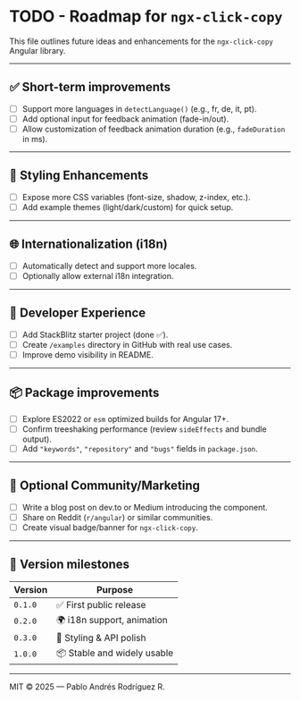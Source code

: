# TODO - Roadmap for `ngx-click-copy`

This file outlines future ideas and enhancements for the `ngx-click-copy` Angular library.

---

## ✅ Short-term improvements

- [ ] Support more languages in `detectLanguage()` (e.g., fr, de, it, pt).
- [ ] Add optional input for feedback animation (fade-in/out).
- [ ] Allow customization of feedback animation duration (e.g., `fadeDuration` in ms).

---

## 🎨 Styling Enhancements

- [ ] Expose more CSS variables (font-size, shadow, z-index, etc.).
- [ ] Add example themes (light/dark/custom) for quick setup.

---

## 🌐 Internationalization (i18n)

- [ ] Automatically detect and support more locales.
- [ ] Optionally allow external i18n integration.

---

## 🚀 Developer Experience

- [ ] Add StackBlitz starter project (done ✅).
- [ ] Create `/examples` directory in GitHub with real use cases.
- [ ] Improve demo visibility in README.

---

## 📦 Package improvements

- [ ] Explore ES2022 or `esm` optimized builds for Angular 17+.
- [ ] Confirm treeshaking performance (review `sideEffects` and bundle output).
- [ ] Add `"keywords"`, `"repository"` and `"bugs"` fields in `package.json`.

---

## 📣 Optional Community/Marketing

- [ ] Write a blog post on dev.to or Medium introducing the component.
- [ ] Share on Reddit (`r/angular`) or similar communities.
- [ ] Create visual badge/banner for `ngx-click-copy`.

---

## 📅 Version milestones

| Version | Purpose                     |
| ------- | --------------------------- |
| `0.1.0` | ✅ First public release     |
| `0.2.0` | 🌍 i18n support, animation  |
| `0.3.0` | 🎨 Styling & API polish     |
| `1.0.0` | 📦 Stable and widely usable |

---

MIT © 2025 — Pablo Andrés Rodríguez R.
